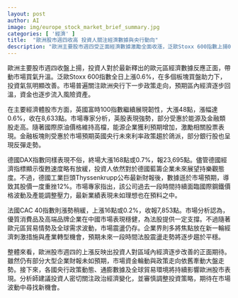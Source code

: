 ```yaml
---
layout: post
author: AI
image: img/europe_stock_market_brief_summary.jpg
categories: [ '經濟' ]
title:  "歐洲股市週四收高 投資人關注經濟數據與央行動向"
description: "歐洲主要股市週四受正面經濟數據激勵全面收漲，泛歐Stoxx 600指數上揚0.6%。英國富時100在能源及金融類股帶動下大漲，德國DAX指數同樣表現強勢，不過工業股Thyssenkrupp財報不佳壓抑部分漲勢。法國CAC 40受高端品牌企業表現穩健支撐，雖震盪但漲幅維持。整體市場氣氛因預期經濟回溫與央行政策走向受到提振，後續波動仍看全球經濟及政策變化。"
---
```

歐洲主要股市週四收盤上揚，投資人對於最新釋出的歐元區經濟數據反應正面，帶動市場買氣升溫。泛歐Stoxx 600指數全日上漲0.6%，在多個板塊買盤助力下，投資氣氛明顯改善。市場普遍關注歐洲央行下一步政策走向，預期區內經濟逐步回溫，資金也逐步流入風險資產。

在主要經濟體股市方面，英國富時100指數繼續展現韌性，大漲48點，漲幅達0.6%，收在8,633點。市場專家分析，英股表現強勢，部分受惠於能源及金融類股走高。隨著國際原油價格維持高檔，能源企業獲利預期增加，激勵相關股票表現。金融板塊則受惠於市場預期英國央行未來利率政策趨於鴿派，部分銀行股也呈現反彈走勢。

德國DAX指數同樣表現不俗，終場大漲168點或0.7%，報23,695點。儘管德國經濟指標顯示復甦速度略有放緩，投資人依然對於德國藍籌企業未來展望持樂觀態度。不過，德國工業巨頭Thyssenkrupp公布最新財報後，數據遜於市場預期，導致其股價一度重挫12%。市場專家指出，該公司過去一段時間持續面臨國際鋼鐵價格波動及產能調整壓力，最新業績表現未如理想也在預料之中。

法國CAC 40指數則漲勢稍緩，上漲16點或0.2%，收報7,853點。市場分析認為，優質消費品及高端品牌企業在中國市場表現穩健，為法股提供一定支撐。不過隨著歐元區貿易情勢及全球需求波動，市場震盪仍存。企業界則多將焦點放在新一輪經濟刺激措施與產業轉型機會，預期未來一段時間法股震盪走勢將逐步趨於平穩。

整體來看，歐洲股市週四的上漲反映出投資人對區域內經濟逐步改善的正面期待。雖然仍有部分大型企業財報未如預期，市場資金輪動與政策走向依舊牽動大盤走勢。接下來，各國央行政策動態、通膨數據及全球貿易環境將持續影響歐洲股市表現。分析師建議投資人密切關注政治經濟變化，並審慎調整投資策略，期待在市場波動中尋找新機會。